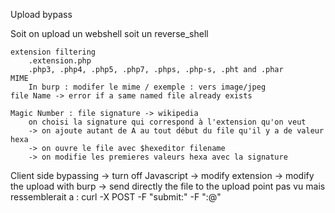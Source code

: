 Upload bypass

Soit on upload un webshell soit un reverse_shell

	extension filtering
		.extension.php
		.php3, .php4, .php5, .php7, .phps, .php-s, .pht and .phar
	MIME
		In burp : modifer le mime / exemple : vers image/jpeg
	file Name -> error if a same named file already exists
	
	Magic Number : file signature -> wikipedia
		on choisi la signature qui correspond à l'extension qu'on veut
		-> on ajoute autant de A au tout début du file qu'il y a de valeur hexa
		-> on ouvre le file avec $hexeditor filename
		-> on modifie les premieres valeurs hexa avec la signature

	
Client side bypassing
	-> turn off Javascript
	-> modify extension
	-> modify the upload with burp
	-> send directly the file to the upload point
		pas vu mais ressemblerait a :
			curl -X POST -F "submit:<value>" -F "<file-parameter>:@<path-to-file>" <site>
